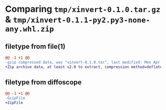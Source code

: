 # Comparing `tmp/xinvert-0.1.0.tar.gz` & `tmp/xinvert-0.1.1-py2.py3-none-any.whl.zip`

## filetype from file(1)

```diff
@@ -1 +1 @@
-gzip compressed data, was "xinvert-0.1.0.tar", last modified: Mon Apr 24 09:12:50 2023, max compression
+Zip archive data, at least v2.0 to extract, compression method=deflate
```

## filetype from diffoscope

```diff
@@ -1 +1 @@
-GzipFile
+ZipFile
```

